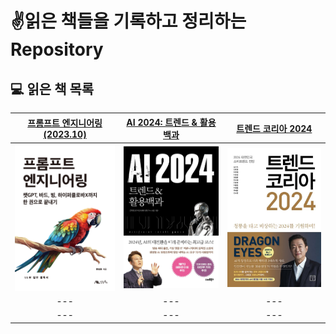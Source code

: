 # ✌️읽은 책들을 기록하고 정리하는 Repository

## 💻 읽은 책 목록



|[프롬프트 엔지니어링 (2023.10)](https://www.booksr.co.kr/product/%ED%94%84%EB%A1%AC%ED%94%84%ED%8A%B8-%EC%97%94%EC%A7%80%EB%8B%88%EC%96%B4%EB%A7%81/)|[AI 2024: 트렌드 & 활용백과](https://www.smartbooks21.com/book/9791190238977)|[트렌드 코리아 2024](http://miraebook.co.kr/bbs/board.php?bo_table=m02_01&wr_id=502)|
|:---:|:---:|:---:|
|<a href="https://github.com/spiders22v/TIL/blob/main/book/2023.12_%ED%94%84%EB%A1%AC%ED%94%84%ED%8A%B8%20%EC%97%94%EC%A7%80%EB%8B%88%EC%96%B4%EB%A7%81.md"><img src="../assets/book_2023_프롬프트 엔지니어링.jpg" width="200"/></a>|<a href="https://github.com/spiders22v/TIL/blob/main/book/2023.12_AI%202024%20%ED%8A%B8%EB%A0%8C%EB%93%9C%26%ED%99%9C%EC%9A%A9%EB%B0%B1%EA%B3%BC.md"><img src="../assets/book_2023_AI 2024.jpg" width="200"/></a>|<a href="https://github.com/spiders22v/TIL/blob/main/book/2023.12_%ED%8A%B8%EB%A0%8C%EB%93%9C%20%EC%BD%94%EB%A6%AC%EC%95%84%202024.md"><img src="../assets/book_2023_트렌드 코리아 2024.jpg" width="200"/></a>|
|---|---|---|
|---|---|---|
